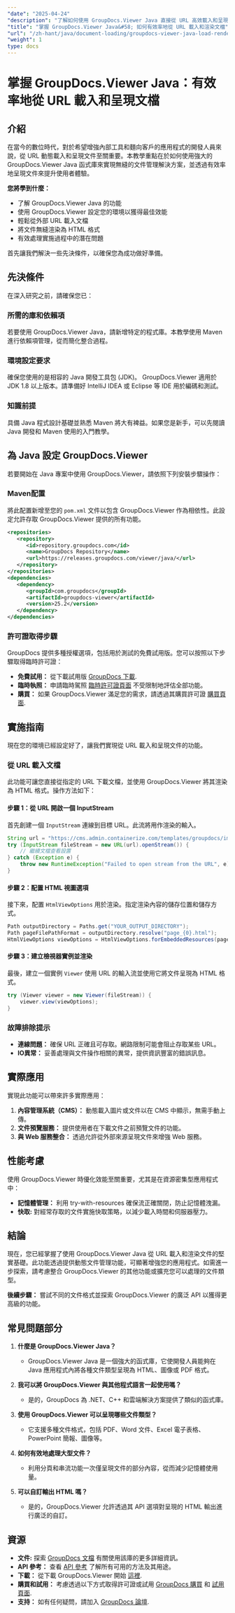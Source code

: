 ```yaml
---
"date": "2025-04-24"
"description": "了解如何使用 GroupDocs.Viewer Java 直接從 URL 高效載入和呈現文件。利用無縫渲染功能增強您的文件管理解決方案。"
"title": "掌握 GroupDocs.Viewer Java&#58; 如何有效率地從 URL 載入和渲染文檔"
"url": "/zh-hant/java/document-loading/groupdocs-viewer-java-load-render-url-documents/"
"weight": 1
type: docs
---
```

# 掌握 GroupDocs.Viewer Java：有效率地從 URL 載入和呈現文檔

## 介紹

在當今的數位時代，對於希望增強內部工具和麵向客戶的應用程式的開發人員來說，從 URL 動態載入和呈現文件至關重要。本教學重點在於如何使用強大的 GroupDocs.Viewer Java 函式庫來實現無縫的文件管理解決方案，並透過有效率地呈現文件來提升使用者體驗。

**您將學到什麼：**
- 了解 GroupDocs.Viewer Java 的功能
- 使用 GroupDocs.Viewer 設定您的環境以獲得最佳效能
- 輕鬆從外部 URL 載入文檔
- 將文件無縫渲染為 HTML 格式
- 有效處理實施過程中的潛在問題

首先讓我們解決一些先決條件，以確保您為成功做好準備。

## 先決條件

在深入研究之前，請確保您已：

### 所需的庫和依賴項

若要使用 GroupDocs.Viewer Java，請新增特定的程式庫。本教學使用 Maven 進行依賴項管理，從而簡化整合過程。

### 環境設定要求

確保您使用的是相容的 Java 開發工具包 (JDK)。 GroupDocs.Viewer 適用於 JDK 1.8 以上版本。請準備好 IntelliJ IDEA 或 Eclipse 等 IDE 用於編碼和測試。

### 知識前提

具備 Java 程式設計基礎並熟悉 Maven 將大有裨益。如果您是新手，可以先閱讀 Java 開發和 Maven 使用的入門教學。

## 為 Java 設定 GroupDocs.Viewer

若要開始在 Java 專案中使用 GroupDocs.Viewer，請依照下列安裝步驟操作：

### Maven配置

將此配置新增至您的 `pom.xml` 文件以包含 GroupDocs.Viewer 作為相依性。此設定允許存取 GroupDocs.Viewer 提供的所有功能。

```xml
<repositories>
   <repository>
      <id>repository.groupdocs.com</id>
      <name>GroupDocs Repository</name>
      <url>https://releases.groupdocs.com/viewer/java/</url>
   </repository>
</repositories>
<dependencies>
   <dependency>
      <groupId>com.groupdocs</groupId>
      <artifactId>groupdocs-viewer</artifactId>
      <version>25.2</version>
   </dependency>
</dependencies>
```

### 許可證取得步驟

GroupDocs 提供多種授權選項，包括用於測試的免費試用版。您可以按照以下步驟取得臨時許可證：
- **免費試用：** 從下載試用版 [GroupDocs 下載](https://releases。groupdocs.com/viewer/java/).
- **臨時執照：** 申請臨時駕照 [臨時許可證頁面](https://purchase.groupdocs.com/temporary-license/) 不受限制地評估全部功能。
- **購買：** 如果 GroupDocs.Viewer 滿足您的需求，請透過其購買許可證 [購買頁面](https://purchase。groupdocs.com/buy).

## 實施指南

現在您的環境已經設定好了，讓我們實現從 URL 載入和呈現文件的功能。

### 從 URL 載入文檔

此功能可讓您直接從指定的 URL 下載文檔，並使用 GroupDocs.Viewer 將其渲染為 HTML 格式。操作方法如下：

#### 步驟 1：從 URL 開啟一個 InputStream

首先創建一個 `InputStream` 連線到目標 URL。此流將用作渲染的輸入。

```java
String url = "https://cms.admin.containerize.com/templates/groupdocs/images/logos/groupdocs-logo.png”;
try (InputStream fileStream = new URL(url).openStream()) {
    // 繼續文檔查看設置
} catch (Exception e) {
    throw new RuntimeException("Failed to open stream from the URL", e);
}
```

#### 步驟 2：配置 HTML 視圖選項

接下來，配置 `HtmlViewOptions` 用於渲染。指定渲染內容的儲存位置和儲存方式。

```java
Path outputDirectory = Paths.get("YOUR_OUTPUT_DIRECTORY");
Path pageFilePathFormat = outputDirectory.resolve("page_{0}.html");
HtmlViewOptions viewOptions = HtmlViewOptions.forEmbeddedResources(pageFilePathFormat);
```

#### 步驟 3：建立檢視器實例並渲染

最後，建立一個實例 `Viewer` 使用 URL 的輸入流並使用它將文件呈現為 HTML 格式。

```java
try (Viewer viewer = new Viewer(fileStream)) {
    viewer.view(viewOptions);
}
```

### 故障排除提示

- **連線問題：** 確保 URL 正確且可存取。網路限制可能會阻止存取某些 URL。
- **IO異常：** 妥善處理與文件操作相關的異常，提供資訊豐富的錯誤訊息。

## 實際應用

實現此功能可以帶來許多實際應用：
1. **內容管理系統（CMS）：** 動態載入圖片或文件以在 CMS 中顯示，無需手動上傳。
2. **文件預覽服務：** 提供使用者在下載文件之前預覽文件的功能。
3. **與 Web 服務整合：** 透過允許從外部來源呈現文件來增強 Web 服務。

## 性能考慮

使用 GroupDocs.Viewer 時優化效能至關重要，尤其是在資源密集型應用程式中：
- **記憶體管理：** 利用 try-with-resources 確保流正確關閉，防止記憶體洩漏。
- **快取:** 對經常存取的文件實施快取策略，以減少載入時間和伺服器壓力。

## 結論

現在，您已經掌握了使用 GroupDocs.Viewer Java 從 URL 載入和渲染文件的堅實基礎。此功能透過提供動態文件管理功能，可顯著增強您的應用程式。如需進一步探索，請考慮整合 GroupDocs.Viewer 的其他功能或擴充您可以處理的文件類型。

**後續步驟：** 嘗試不同的文件格式並探索 GroupDocs.Viewer 的廣泛 API 以獲得更高級的功能。

## 常見問題部分

1. **什麼是 GroupDocs.Viewer Java？**
   - GroupDocs.Viewer Java 是一個強大的函式庫，它使開發人員能夠在 Java 應用程式內將各種文件類型呈現為 HTML、圖像或 PDF 格式。

2. **我可以將 GroupDocs.Viewer 與其他程式語言一起使用嗎？**
   - 是的，GroupDocs 為 .NET、C++ 和雲端解決方案提供了類似的函式庫。

3. **使用 GroupDocs.Viewer 可以呈現哪些文件類型？**
   - 它支援多種文件格式，包括 PDF、Word 文件、Excel 電子表格、PowerPoint 簡報、圖像等。

4. **如何有效地處理大型文件？**
   - 利用分頁和串流功能一次僅呈現文件的部分內容，從而減少記憶體使用量。

5. **可以自訂輸出 HTML 嗎？**
   - 是的，GroupDocs.Viewer 允許透過其 API 選項對呈現的 HTML 輸出進行廣泛的自訂。

## 資源

- **文件:** 探索 [GroupDocs 文檔](https://docs.groupdocs.com/viewer/java/) 有關使用該庫的更多詳細資訊。
- **API 參考：** 查看 [API 參考](https://reference.groupdocs.com/viewer/java/) 了解所有可用的方法及其用途。
- **下載：** 從下載 GroupDocs.Viewer 開始 [這裡](https://releases。groupdocs.com/viewer/java/).
- **購買和試用：** 考慮透過以下方式取得許可證或試用 [GroupDocs 購買](https://purchase.groupdocs.com/buy) 和 [試用頁面](https://releases。groupdocs.com/viewer/java/).
- **支持：** 如有任何疑問，請加入 [GroupDocs 論壇](https://forum。groupdocs.com/c/viewer/9).